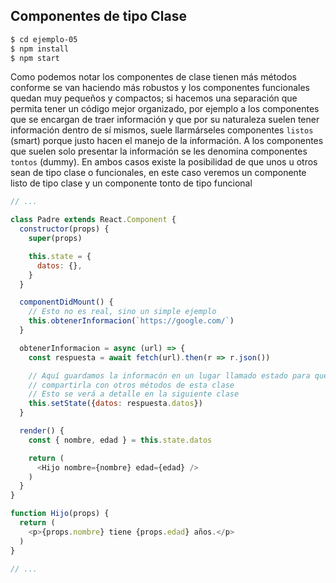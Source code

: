 ## Componentes de tipo Clase

```sh
$ cd ejemplo-05
$ npm install
$ npm start
```

Como podemos notar los componentes de clase tienen más métodos conforme se van
haciendo más robustos y los componentes funcionales quedan muy pequeños y
compactos; si hacemos una separación que permita tener un código mejor organizado, por
ejemplo a los componentes que se encargan de traer información y que por su
naturaleza suelen tener información dentro de sí mismos, suele llarmárseles
componentes `listos` (smart) porque justo hacen el manejo de la información. A
los componentes que suelen solo presentar la información se les denomina
componentes `tontos` (dummy). En ambos casos existe la posibilidad de que unos u
otros sean de tipo clase o funcionales, en este caso veremos un componente listo
de tipo clase y un componente tonto de tipo funcional

```js
// ...

class Padre extends React.Component {
  constructor(props) {
    super(props)

    this.state = {
      datos: {},
    }
  }

  componentDidMount() {
    // Esto no es real, sino un simple ejemplo
    this.obtenerInformacion(`https://google.com/`)
  }

  obtenerInformacion = async (url) => {
    const respuesta = await fetch(url).then(r => r.json())

    // Aquí guardamos la informacón en un lugar llamado estado para que podamos
    // compartirla con otros métodos de esta clase
    // Esto se verá a detalle en la siguiente clase
    this.setState({datos: respuesta.datos})
  }

  render() {
    const { nombre, edad } = this.state.datos

    return (
      <Hijo nombre={nombre} edad={edad} />
    )
  }
}

function Hijo(props) {
  return (
    <p>{props.nombre} tiene {props.edad} años.</p>
  )
}

// ...
```
